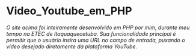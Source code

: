 # Video_Youtube_em_PHP
 
 *O site acima foi inteiramente desenvolvido em PHP por mim, durante meu tempo na ETEC de Itaquaquecetuba. Sua funcionalidade principal é permitir que o usuário insira uma URL no campo de entrada, puxando o vídeo desejado diretamente da plataforma YouTube.*

